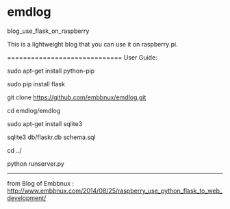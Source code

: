 emdlog
======

blog_use_flask_on_raspberry

This is a lightweight blog that you can use it on raspberry pi.

=============================
User Guide:

sudo apt-get install python-pip
 
sudo pip install flask

git clone https://github.com/embbnux/emdlog.git
 
cd emdlog/emdlog
 
sudo apt-get install sqlite3
 
sqlite3  db/flaskr.db schema.sql
 
cd ../
 
python runserver.py

------------------------------------

from Blog of Embbnux :
http://www.embbnux.com/2014/08/25/raspberry_use_python_flask_to_web_development/


